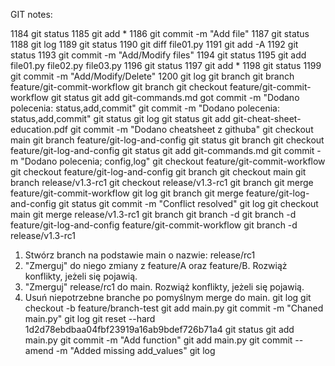 GIT notes:

 1184  git status
 1185  git add *
 1186  git commit -m "Add file"
 1187  git status
 1188  git log
 1189  git status
 1190  git diff file01.py
 1191  git add -A
 1192  git status
 1193  git commit -m "Add/Modify files"
 1194  git status
 1195  git add file01.py file02.py file03.py
 1196  git status
 1197  git add *
 1198  git status
 1199  git commit -m "Add/Modify/Delete"
 1200  git log
 git branch
git branch feature/git-commit-workflow
git branch
git checkout feature/git-commit-workflow
git status
git add git-commands.md
got commit -m "Dodano polecenia: status,add,commit"
git commit -m "Dodano polecenia: status,add,commit"
git status
git log
git status
git add git-cheat-sheet-education.pdf
git commit -m "Dodano cheatsheet z githuba"
git checkout main
git branch feature/git-log-and-config
git status
git branch
git checkout feature/git-log-and-config
git status
git add git-commands.md
git commit -m "Dodano polecenia; config,log"
git checkout feature/git-commit-workflow
git checkout feature/git-log-and-config
git branch
git checkout main
git branch release/v1.3-rc1
git checkout release/v1.3-rc1
git branch
git merge feature/git-commit-workflow
git log
git branch
git merge feature/git-log-and-config
git status
git commit -m "Conflict resolved"
git log
git checkout main
git merge release/v1.3-rc1
git branch
git branch -d
git branch -d feature/git-log-and-config feature/git-commit-workflow
git branch -d release/v1.3-rc1

1. Stwórz branch na podstawie main o nazwie: release/rc1
2. "Zmerguj" do niego zmiany z feature/A oraz feature/B. Rozwiąż konflikty, jeżeli się pojawią.
3. "Zmerguj" release/rc1 do main. Rozwiąż konflikty, jeżeli się pojawią.
4. Usuń niepotrzebne branche po pomyślnym merge do main.
git log
git checkout -b feature/branch-test
git add main.py
git commit -m "Chaned main.py"
git log
git reset --hard 1d2d78ebdbaa04fbf23919a16ab9bdef726b71a4
git status
git add main.py
git commit -m "Add function"
git add main.py
git commit --amend -m "Added missing add_values"
git log
